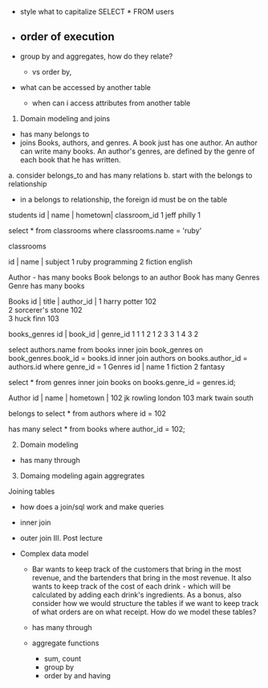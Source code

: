 - style
  what to capitalize
    SELECT * FROM users
- order of execution
  - 
- group by and aggregates, how do they relate?
  - vs order by, 

- what can be accessed by another table
  - when can i access attributes from another table


1. Domain modeling and joins
 - has many belongs to 
 - joins
 Books, authors, and genres.
 A book just has one author.
 An author can write many books.
 An author's genres, are defined by the genre of each book that he has written.

 a. consider belongs_to and has many relations
 b. start with the belongs to relationship
  - in a belongs to relationship, the foreign id must be on the table

  students
  id | name | hometown| classroom_id
  1     jeff  philly      1
  
  select * from classrooms where classrooms.name = 'ruby'


  classrooms

  id | name         | subject
  1     ruby          programming
  2     fiction       english


Author - has many books
Book belongs to an author
Book has many Genres
Genre has many books


Books 
 id | title            | author_id | 
  1    harry potter      102         
  2    sorcerer's stone  102         
  3    huck finn         103         

books_genres
id | book_id | genre_id
1      1          1
2      1          2
3      3          1
4      3          2

select authors.name from books inner join book_genres on book_genres.book_id = books.id inner join authors on books.author_id = authors.id where genre_id = 1
Genres
id | name
1    fiction
2    fantasy

select * from genres inner join books on books.genre_id = genres.id;

Author
id | name       | hometown | 
102  jk rowling    london
103   mark twain   south

belongs to 
select * from authors where id = 102

has many 
select * from books where author_id = 102; 



2. Domain modeling 
  - has many through 
3. Domaing modeling again 
 aggregrates

 Joining tables
  - how does a join/sql work and make queries
  - inner join 
  - outer join
III. Post lecture

- Complex data model
  - Bar wants to keep track of the customers that bring in the most revenue, and the bartenders that bring in the most revenue.  It also wants to keep track of the cost of each drink - which will be calculated by adding each drink's ingredients. 
  As a bonus, also consider how we would structure the tables if we want to keep track of what orders are on what receipt.
  How do we model these tables?

  - has many through
  - aggregate functions 
    - sum, count
    - group by 
    - order by and having
